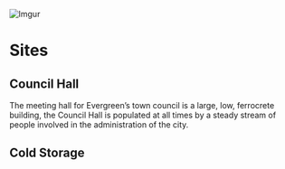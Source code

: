 ![Imgur](https://i.imgur.com/4mlnC3y.png)

# Sites

## Council Hall
The meeting hall for Evergreen’s town council is a
large, low, ferrocrete building, the Council Hall is
populated at all times by a steady stream of people
involved in the administration of the city.

## Cold Storage